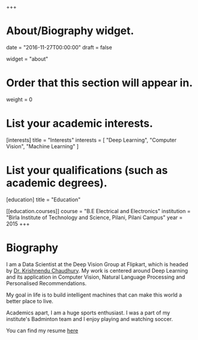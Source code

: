 +++
# About/Biography widget.

date = "2016-11-27T00:00:00"
draft = false

widget = "about"

# Order that this section will appear in.
weight = 0

# List your academic interests.
[interests]
  title = "Interests"
  interests = [
    "Deep Learning",
    "Computer Vision",
    "Machine Learning"
  ]

# List your qualifications (such as academic degrees).
[education]
  title = "Education"

[[education.courses]]
  course = "B.E Electrical and Electronics"
  institution = "Birla Institute of Technology and Science, Pilani, Pilani Campus"
  year = 2015
+++

# Biography

I am a Data Scientist at the Deep Vision Group at Flipkart, which is headed by <a href="https://sites.google.com/site/krishhomepage/Home">Dr. Krishnendu Chaudhury</a>. My work is centered around Deep Learning and its application in Computer Vision, Natural Language Processing and Personalised Recommendations.

My goal in life is to build intelligent machines that can make this world a better place to live.

Academics apart, I am a huge sports enthusiast. I was a part of my institute's Badminton team and I enjoy playing and watching soccer.

You can find my resume [here](/resources/Sujay_Resume.pdf)
